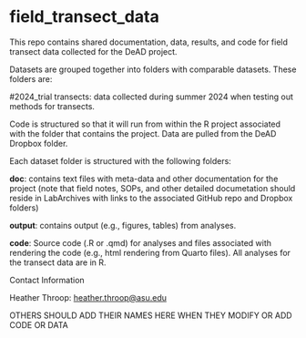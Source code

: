 # field_transect_data

This repo contains shared documentation, data, results, and code for field transect data collected for the DeAD project.

Datasets are grouped together into folders with comparable datasets. These folders are:
  
  #2024_trial transects: data collected during summer 2024 when testing out methods for transects.

Code is structured so that it will run from within the R project associated with the folder that contains the project. Data are pulled from the DeAD Dropbox folder. 

Each dataset folder is structured with the following folders:

**doc**: contains text files with meta-data and other documentation for the project (note that field notes, SOPs, and other detailed documetation should reside in LabArchives with links to the associated GitHub repo and Dropbox folders)

**output**: contains output (e.g., figures, tables) from analyses.

**code**: Source code (.R or .qmd) for analyses and files associated with rendering the code (e.g., html rendering from Quarto files). All analyses for the transect data are in R. 

Contact Information

Heather Throop: heather.throop@asu.edu 

OTHERS SHOULD ADD THEIR NAMES HERE WHEN THEY MODIFY OR ADD CODE OR DATA

